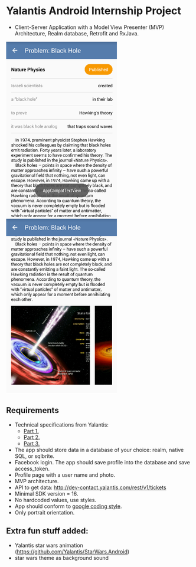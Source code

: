 # Yalantis Android Internship Project
* Client-Server Application with a Model View Presenter (MVP) Architecture, Realm database, Retrofit and RxJava.

<img src="./screenshots/screen1.png" width="300">   <img src="./screenshots/screem2.png" width="300">

## Requirements
* Technical specifications from Yalantis:
  * [Part 1.](https://docs.google.com/document/d/18RxR5RATSfPbt8u0vGe7GT3tm4ACrcdbMYssNg2ybu0/edit)
  * [Part 2.](https://docs.google.com/document/d/11cYnqY-iQwpGCLoYn3PxEzxRYv9qr7Sm28M0Vi5xNTc/edit)
  * [Part 3.](https://docs.google.com/document/d/1_Mn-yp1MnwWKoNtEHFv8K3l-TMZLrZHdPF4k024XJKY/edit)
* The app should store data in a database of your choice: realm, native SQL, or sqlbrite.
* Facebook login. The app should save profile into the database and save access_token. 
* Profile page with a user name and photo.
* MVP architecture.
* API to get data: http://dev-contact.yalantis.com/rest/v1/tickets	
* Minimal SDK version = 16.
* No hardcoded values, use styles.
* App should conform to [google coding style](https://source.android.com/source/code-style.html).
* Only portrait orientation.

## Extra fun stuff added:
* Yalantis star wars animation (https://github.com/Yalantis/StarWars.Android)
* star wars theme as background sound
